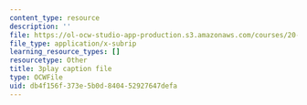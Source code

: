 ```yaml
---
content_type: resource
description: ''
file: https://ol-ocw-studio-app-production.s3.amazonaws.com/courses/20-219-becoming-the-next-bill-nye-writing-and-hosting-the-educational-show-january-iap-2015/db4f156f373e5b0d840452927647defa_rCG6r6gotZQ.vtt
file_type: application/x-subrip
learning_resource_types: []
resourcetype: Other
title: 3play caption file
type: OCWFile
uid: db4f156f-373e-5b0d-8404-52927647defa
---
```

